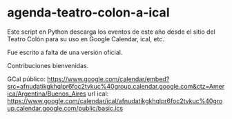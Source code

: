 agenda-teatro-colon-a-ical
==========================

Este script en Python descarga los eventos de este año desde el sitio del Teatro Colón para su uso en Google Calendar, ical, etc.

Fue escrito a falta de una versión oficial.

Contribuciones bienvenidas.

GCal público: https://www.google.com/calendar/embed?src=afnudatikgkhqlpr6foc2tvkuc%40group.calendar.google.com&ctz=America/Argentina/Buenos_Aires
url ical: https://www.google.com/calendar/ical/afnudatikgkhqlpr6foc2tvkuc%40group.calendar.google.com/public/basic.ics
